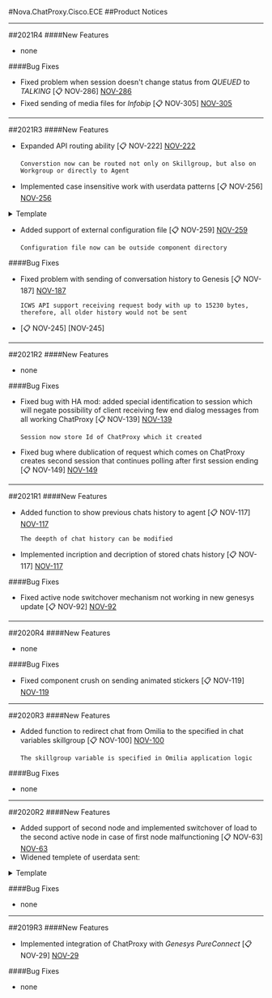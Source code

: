 [NOV-29]: https://sd.novait.com.ua/browse/NOV-29
[NOV-63]: https://sd.novait.com.ua/browse/NOV-63
[NOV-78]: https://sd.novait.com.ua/browse/NOV-78
[NOV-92]: https://sd.novait.com.ua/browse/NOV-92
[NOV-100]: https://sd.novait.com.ua/browse/NOV-100
[NOV-117]: https://sd.novait.com.ua/browse/NOV-117
[NOV-119]: https://sd.novait.com.ua/browse/NOV-119
[NOV-139]: https://sd.novait.com.ua/browse/NOV-139
[NOV-149]: https://sd.novait.com.ua/browse/NOV-149
[NOV-187]: https://sd.novait.com.ua/browse/NOV-187
[NOV-222]: https://sd.novait.com.ua/browse/NOV-222
[NOV-256]: https://sd.novait.com.ua/browse/NOV-256
[NOV-259]: https://sd.novait.com.ua/browse/NOV-259
[NOV-286]: https://sd.novait.com.ua/browse/NOV-286
[NOV-305]: https://sd.novait.com.ua/browse/NOV-305

#Nova.ChatProxy.Cisco.ECE
##Product Notices
***
##2021R4
####New Features
- none

####Bug Fixes
- Fixed problem when session doesn't change status from *QUEUED* to *TALKING* [:clipboard: NOV-286] [NOV-286]
- Fixed sending of media files for *Infobip* [:clipboard: NOV-305] [NOV-305]
***

##2021R3
####New Features
- Expanded API routing ability [:clipboard: NOV-222] [NOV-222]

	```Converstion now can be routed not only on Skillgroup, but also on Workgroup or directly to Agent```

- Implemented case insensitive work with userdata patterns [:clipboard: NOV-256] [NOV-256]
	
<details><summary>Template</summary>
<p>

```
{userId}
{chatId}
{conversation}
{channel}
{source}
{slug}
{username}
{firstname}
{lastname}
```
</p>
</details>

- Added support of external configuration file [:clipboard: NOV-259] [NOV-259]

	```Configuration file now can be outside component directory```

####Bug Fixes
- Fixed problem with sending of conversation history to Genesis [:clipboard: NOV-187] [NOV-187]

	```ICWS API support receiving request body with up to 15230 bytes, therefore, all older history would not be sent```

-  [:clipboard: NOV-245] [NOV-245]
***

##2021R2
####New Features
- none

####Bug Fixes
- Fixed bug with HA mod: added special identification to session which will negate possibility of client receiving few end dialog messages from all working ChatProxy [:clipboard: NOV-139] [NOV-139]

	```Session now store Id of ChatProxy which it created```

- Fixed bug where dublication of request which comes on ChatProxy creates second session that continues polling after first session ending [:clipboard: NOV-149] [NOV-149]
***

##2021R1
####New Features
- Added function to show previous chats history to agent [:clipboard: NOV-117] [NOV-117]

	```The deepth of chat history can be modified```
	
- Implemented incription and decription of stored chats history [:clipboard: NOV-117] [NOV-117]

####Bug Fixes
- Fixed active node switchover mechanism not working in new genesys update [:clipboard: NOV-92] [NOV-92]
***

##2020R4
####New Features
- none

####Bug Fixes
- Fixed component crush on sending animated stickers [:clipboard: NOV-119] [NOV-119]
***

##2020R3
####New Features
- Added function to redirect chat from Omilia to the specified in chat variables skillgroup [:clipboard: NOV-100] [NOV-100]

	```The skillgroup variable is specified in Omilia application logic```

####Bug Fixes
- none
***

##2020R2
####New Features
- Added support of second node and implemented switchover of load to the second active node in case of first node malfunctioning [:clipboard: NOV-63] [NOV-63]
- Widened templete of userdata sent:

<details><summary>Template</summary>
<p>
```
{userid}
{username}
{lastname}
{firstname}
{source}
{channel}
```
</p>
</details>

####Bug Fixes
- none
***

##2019R3
####New Features
- Implemented integration of ChatProxy with *Genesys PureConnect* [:clipboard: NOV-29] [NOV-29]

####Bug Fixes
- none